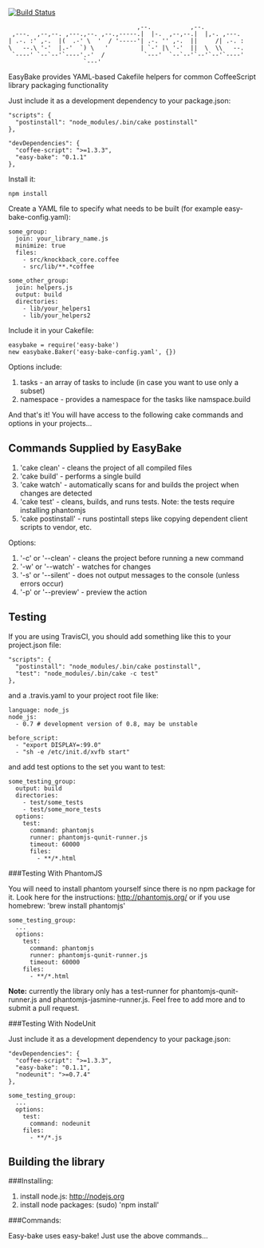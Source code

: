 [![Build Status](https://secure.travis-ci.org/kmalakoff/easy-bake.png)](http://travis-ci.org/kmalakoff/easy-bake)

````
                                    ,--.           ,--.
 ,---.  ,--,--. ,---.,--. ,--.,-----.|  |-.  ,--,--.|  |,-. ,---.
| .-. :' ,-.  |(  .-' \  '  / '-----'| .-. '' ,-.  ||     /| .-. :
\   --.\ '-'  |.-'  `) \   '         | `-' |\ '-'  ||  \  \\   --.
 `----' `--`--'`----'.-'  /           `---'  `--`--'`--'`--'`----'
                     `---'
````

EasyBake provides YAML-based Cakefile helpers for common CoffeeScript library packaging functionality

Just include it as a development dependency to your package.json:

```
"scripts": {
  "postinstall": "node_modules/.bin/cake postinstall"
},

"devDependencies": {
  "coffee-script": ">=1.3.3",
  "easy-bake": "0.1.1"
},
```

Install it:

```
npm install
```

Create a YAML file to specify what needs to be built (for example easy-bake-config.yaml):

```
some_group:
  join: your_library_name.js
  minimize: true
  files:
    - src/knockback_core.coffee
    - src/lib/**.*coffee

some_other_group:
  join: helpers.js
  output: build
  directories:
    - lib/your_helpers1
    - lib/your_helpers2
```

Include it in your Cakefile:

```
easybake = require('easy-bake')
new easybake.Baker('easy-bake-config.yaml', {})
```

Options include:

1. tasks - an array of tasks to include (in case you want to use only a subset)
1. namespace - provides a namespace for the tasks like namspace.build


And that's it! You will have access to the following cake commands and options in your projects...

Commands Supplied by EasyBake
-----------------------

1. 'cake clean' - cleans the project of all compiled files
2. 'cake build' - performs a single build
3. 'cake watch' - automatically scans for and builds the project when changes are detected
3. 'cake test' - cleans, builds, and runs tests. Note: the tests require installing phantomjs
3. 'cake postinstall' - runs postintall steps like copying dependent client scripts to vendor, etc.

Options:

1. '-c' or '--clean'  - cleans the project before running a new command
2. '-w' or '--watch'  - watches for changes
3. '-s' or '--silent' - does not output messages to the console (unless errors occur)
4. '-p' or '--preview' - preview the action


Testing
-----------------------
If you are using TravisCI, you should add something like this to your project.json file:

```
"scripts": {
  "postinstall": "node_modules/.bin/cake postinstall",
  "test": "node_modules/.bin/cake -c test"
},
```

and a .travis.yaml to your project root file like:

```
language: node_js
node_js:
  - 0.7 # development version of 0.8, may be unstable

before_script:
  - "export DISPLAY=:99.0"
  - "sh -e /etc/init.d/xvfb start"
```

and add test options to the set you want to test:

```
some_testing_group:
  output: build
  directories:
    - test/some_tests
    - test/some_more_tests
  options:
    test:
      command: phantomjs
      runner: phantomjs-qunit-runner.js
      timeout: 60000
      files:
        - **/*.html
```


###Testing With PhantomJS

You will need to install phantom yourself since there is no npm package for it. Look here for the instructions: http://phantomjs.org/ or if you use homebrew: 'brew install phantomjs'

```
some_testing_group:
  ...
  options:
    test:
      command: phantomjs
      runner: phantomjs-qunit-runner.js
      timeout: 60000
    files:
      - **/*.html
```

**Note:** currently the library only has a test-runner for phantomjs-qunit-runner.js and phantomjs-jasmine-runner.js. Feel free to add more and to submit a pull request.

###Testing With NodeUnit

Just include it as a development dependency to your package.json:

```
"devDependencies": {
  "coffee-script": ">=1.3.3",
  "easy-bake": "0.1.1",
  "nodeunit": ">=0.7.4"
},
```

```
some_testing_group:
  ...
  options:
    test:
      command: nodeunit
    files:
      - **/*.js
```


Building the library
-----------------------

###Installing:

1. install node.js: http://nodejs.org
2. install node packages: (sudo) 'npm install'

###Commands:

Easy-bake uses easy-bake! Just use the above commands...
